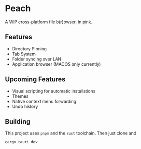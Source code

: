 # Peach 
A WIP cross-platform file b(r)owser, in pink.

## Features
  - Directory Pinning
  - Tab System
  - Folder syncing over LAN
  - Application browser (MACOS only currently)

## Upcoming Features
  - Visual scripting for automatic installations
  - Themes
  - Native context menu forwarding
  - Undo history

## Building
This project uses `pnpm` and the `rust` toolchain.
Then just clone and
```
cargo tauri dev
```
